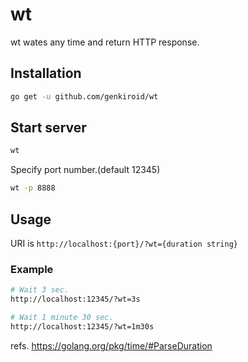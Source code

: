 # wt

wt wates any time and return HTTP response.

## Installation

```sh
go get -u github.com/genkiroid/wt
```

## Start server

```sh
wt
```

Specify port number.(default 12345)

```sh
wt -p 8888
```

## Usage

URI is `http://localhost:{port}/?wt={duration string}`

### Example

```sh
# Wait 3 sec.
http://localhost:12345/?wt=3s

# Wait 1 minute 30 sec.
http://localhost:12345/?wt=1m30s
```

refs. https://golang.org/pkg/time/#ParseDuration
